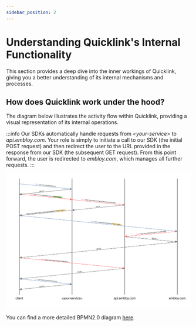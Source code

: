 ```yaml
---
sidebar_position: 2
---
```


# Understanding Quicklink's Internal Functionality

This section provides a deep dive into the inner workings of Quicklink, giving you a better understanding of its internal mechanisms and processes.

## How does Quicklink work under the hood?

The diagram below illustrates the activity flow within Quicklink, providing a visual representation of its internal operations.

:::info
Our SDKs automatically handle requests from _\<your-service\>_ to _api.embloy.com_. Your role is simply to initiate a call to our SDK (the initial POST request) and then redirect the user to the URL provided in the response from our SDK (the subsequent GET request). From this point forward, the user is redirected to _embloy.com_, which manages all further requests.
::: 

![Quicklink activity diagram](./quicklink.png)

You can find a more detailed BPMN2.0 diagram [here](https://developers.embloy.com/files/Quicklink.pdf).